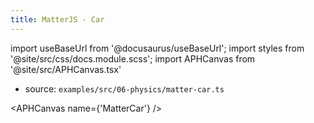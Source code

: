 ```yaml
---
title: MatterJS - Car
---
```


import useBaseUrl from '@docusaurus/useBaseUrl';
import styles from '@site/src/css/docs.module.scss';
import APHCanvas from '@site/src/APHCanvas.tsx'

- source: `examples/src/06-physics/matter-car.ts`


<APHCanvas name={'MatterCar'} />

